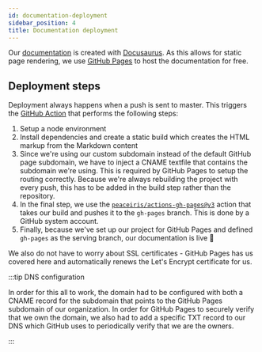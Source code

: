 ```yaml
---
id: documentation-deployment 
sidebar_position: 4
title: Documentation deployment
---
```


Our [documentation](https://docs.gipfeli.io) is created with [Docusaurus](https://docusaurus.io/). As this allows for
static page rendering, we use [GitHub Pages](https://pages.github.com/) to host the documentation for free.

## Deployment steps

Deployment always happens when a push is sent to master. This triggers
the [GitHub Action](https://github.com/gipfeli-io/documentation/blob/main/.github/workflows/deploy.yml) that performs
the following steps:

1. Setup a node environment
2. Install dependencies and create a static build which creates the HTML markup from the Markdown content
3. Since we're using our custom subdomain instead of the default GitHub page subdomain, we have to inject a CNAME
   textfile that contains the subdomain we're using. This is required by GitHub Pages to setup the routing correctly.
   Because we're always rebuilding the project with every push, this has to be added in the build step rather than the
   repository.
4. In the final step, we use the [`peaceiris/actions-gh-pages@v3`](https://github.com/peaceiris/actions-gh-pages) action
   that takes our build and pushes it to the `gh-pages` branch. This is done by a GitHub system account.
5. Finally, because we've set up our project for GitHub Pages and defined `gh-pages` as the serving branch, our
   documentation is live 🚀

We also do not have to worry about SSL certificates - GitHub Pages has us covered here and automatically renews the
Let's Encrypt certificate for us.

:::tip DNS configuration

In order for this all to work, the domain had to be configured with both a CNAME record for the subdomain that points to
the GitHub Pages subdomain of our organization. In order for GitHub Pages to securely verify that we own the domain, we
also had to add a specific TXT record to our DNS which GitHub uses to periodically verify that we are the owners.

:::